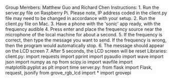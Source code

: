 Group Members: 
	Matthew Guo and Richard Chen 
Instructions:
	1. Run the server.py file on Raspberry Pi. Please note, IP address coded in the client.py file may need to be changed in accordance with your setup. 
	2. Run the client.py file on Mac.
	3. Have a phone with the 'sonic' app ready, with the frequency audible
	4. Press enter and place the frequency source near the microphone of the local machine for 	   about a second.
	5. If the frequency is correct, then type the message you want to send. If the frequency is 	   wrong, then the program would automatically stop.
	6. The message should appear on the LCD screen
	7. After 5 seconds, the LCD screen will be reset
Libraries: 
	client.py: 
		import requests
		import pprint
		import pyaudio
		import wave
		import json 
		import numpy as np
		from scipy.io import wavfile
		import matplotlib.pyplot as plt
		import time
	server.py:
		from flask import Flask, request, jsonify
		from grove_rgb_lcd import *
		import grovepi

